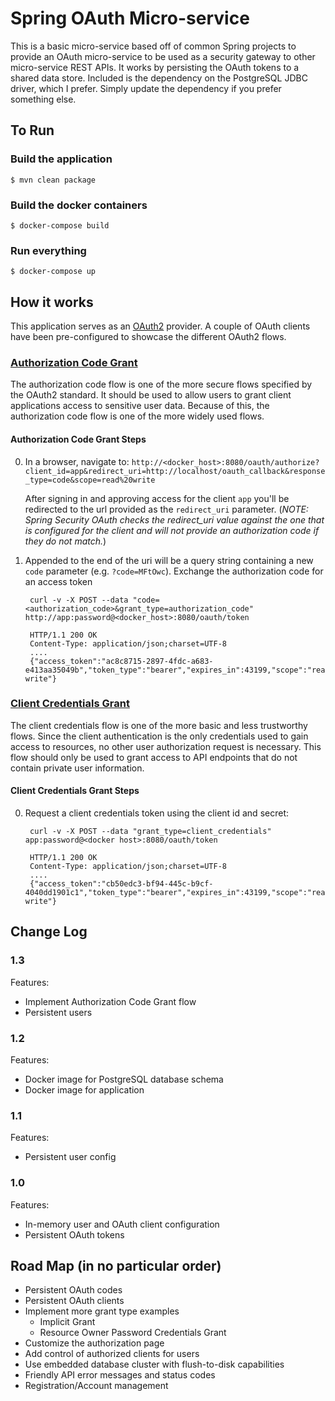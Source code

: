 # Spring OAuth Micro-service

This is a basic micro-service based off of common Spring projects to provide an OAuth micro-service to be used as a security
 gateway to other micro-service REST APIs.  It works by persisting the OAuth tokens to a shared data store.  Included is 
the dependency on the PostgreSQL JDBC driver, which I prefer.  Simply update the dependency if you prefer something 
else.

## To Run
### Build the application
`$ mvn clean package` 

### Build the docker containers
`$ docker-compose build`

### Run everything
`$ docker-compose up`

## How it works
This application serves as an [OAuth2](http://tools.ietf.org/html/rfc6749) provider. A couple of OAuth clients have 
been pre-configured to showcase the different OAuth2 flows. 

### [Authorization Code Grant](https://tools.ietf.org/html/rfc6749#section-4.1)

The authorization code flow is one of the more secure flows specified by the OAuth2 standard.  It should be used to allow
users to grant client applications access to sensitive user data.  Because of this, the authorization code flow is one 
of the more widely used flows.

#### Authorization Code Grant Steps 

0. In a browser, navigate to:
`http://<docker_host>:8080/oauth/authorize?client_id=app&redirect_uri=http://localhost/oauth_callback&response_type=code&scope=read%20write`

    After signing in and approving access for the client `app` you'll be redirected to the url provided as the `redirect_uri` 
    parameter.  (*NOTE: Spring Security OAuth checks the redirect_uri value against the one that is configured for the client 
    and will not provide an authorization code if they do not match.*)  

0. Appended to the end of the uri will be a query string containing a new `code` parameter (e.g. `?code=MFtOwc`).  Exchange 
the authorization code for an access token

        curl -v -X POST --data "code=<authorization_code>&grant_type=authorization_code" http://app:password@<docker_host>:8080/oauth/token

        HTTP/1.1 200 OK
        Content-Type: application/json;charset=UTF-8
        ....
        {"access_token":"ac8c8715-2897-4fdc-a683-e413aa35049b","token_type":"bearer","expires_in":43199,"scope":"read write"}

### [Client Credentials Grant](https://tools.ietf.org/html/rfc6749#section-4.4)

The client credentials flow is one of the more basic and less trustworthy flows.  Since the client authentication is 
the only credentials used to gain access to resources, no other user authorization request is necessary.  This flow 
should only be used to grant access to API endpoints that do not contain private user information.

#### Client Credentials Grant Steps

0. Request a client credentials token using the client id and secret:

        curl -v -X POST --data "grant_type=client_credentials" app:password@<docker host>:8080/oauth/token

        HTTP/1.1 200 OK
        Content-Type: application/json;charset=UTF-8
        ....
        {"access_token":"cb50edc3-bf94-445c-b9cf-4040dd1901c1","token_type":"bearer","expires_in":43199,"scope":"read write"}

## Change Log
### 1.3
Features:
- Implement Authorization Code Grant flow
- Persistent users

### 1.2
Features:
- Docker image for PostgreSQL database schema
- Docker image for application

### 1.1
Features:
- Persistent user config

### 1.0
Features:
- In-memory user and OAuth client configuration
- Persistent OAuth tokens

## Road Map (in no particular order)
- Persistent OAuth codes
- Persistent OAuth clients
- Implement more grant type examples
    - Implicit Grant
    - Resource Owner Password Credentials Grant
- Customize the authorization page
- Add control of authorized clients for users
- Use embedded database cluster with flush-to-disk capabilities
- Friendly API error messages and status codes
- Registration/Account management

